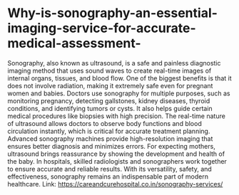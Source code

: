 # Why-is-sonography-an-essential-imaging-service-for-accurate-medical-assessment-

Sonography, also known as ultrasound, is a safe and painless diagnostic imaging method that uses sound waves to create real-time images of internal organs, tissues, and blood flow. One of the biggest benefits is that it does not involve radiation, making it extremely safe even for pregnant women and babies. Doctors use sonography for multiple purposes, such as monitoring pregnancy, detecting gallstones, kidney diseases, thyroid conditions, and identifying tumors or cysts. It also helps guide certain medical procedures like biopsies with high precision. The real-time nature of ultrasound allows doctors to observe body functions and blood circulation instantly, which is critical for accurate treatment planning. Advanced sonography machines provide high-resolution imaging that ensures better diagnosis and minimizes errors. For expecting mothers, ultrasound brings reassurance by showing the development and health of the baby. In hospitals, skilled radiologists and sonographers work together to ensure accurate and reliable results. With its versatility, safety, and effectiveness, sonography remains an indispensable part of modern healthcare.
Link: https://careandcurehospital.co.in/sonography-services/
